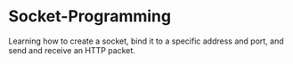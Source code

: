 # Socket-Programming
Learning how to create a socket, bind it to a specific address and port, and send and receive an HTTP packet.
